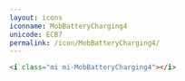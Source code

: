 ```yaml
---
layout: icons
iconname: MobBatteryCharging4
unicode: ECB7
permalink: /icon/MobBatteryCharging4/
---
```


``` html
<i class="mi mi-MobBatteryCharging4"></i>
```
